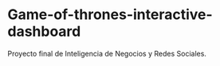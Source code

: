 # Game-of-thrones-interactive-dashboard 
Proyecto final de Inteligencia de Negocios y Redes Sociales.

